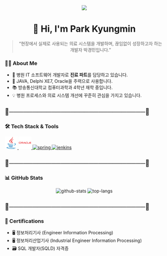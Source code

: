 <div align="center"> 
  <img src="https://capsule-render.vercel.app/api?type=wave&color=auto&height=300&section=header&text=KyungMin%20GitHub&fontSize=80" />
</div>

<h1 align="center">👋 Hi, I'm Park Kyungmin</h1>
<blockquote align="center">“현장에서 실제로 사용되는 의료 시스템을 개발하며, 끊임없이 성장하고자 하는 개발자 박경민입니다.”</blockquote>

### 👨‍💻 About Me

- 🏥 병원 IT 소프트웨어 개발자로 **진료 파트**를 담당하고 있습니다.  
- 💼 JAVA, Delphi XE7, Oracle을 주력으로 사용합니다.  
- 📚 방송통신대학교 컴퓨터과학과 4학년 재학 중입니다.  
- 💡 병원 프로세스와 의료 시스템 개선에 꾸준히 관심을 가지고 있습니다.  

## 🔹─────────────────────────────🔹


### 🛠️ Tech Stack & Tools

<p align="left">
  <a href="https://www.java.com" target="_blank" rel="noreferrer">
    <img src="https://raw.githubusercontent.com/devicons/devicon/master/icons/java/java-original.svg" alt="java" width="40" height="40"/>
  </a>
  <a href="https://www.oracle.com/" target="_blank" rel="noreferrer">
    <img src="https://raw.githubusercontent.com/devicons/devicon/master/icons/oracle/oracle-original.svg" alt="oracle" width="40" height="40"/>
  </a>
  <a href="https://spring.io/" target="_blank" rel="noreferrer">
    <img src="https://www.vectorlogo.zone/logos/springio/springio-icon.svg" alt="spring" width="40" height="40"/>
  </a>
  <a href="https://www.jenkins.io" target="_blank" rel="noreferrer">
    <img src="https://www.vectorlogo.zone/logos/jenkins/jenkins-icon.svg" alt="jenkins" width="40" height="40"/>
  </a>
</p>

## 🔹─────────────────────────────🔹


### 📊 GitHub Stats

<div align="center">
  <img src="https://github-readme-stats.vercel.app/api?username=parkyungmin&show_icons=true&locale=en" alt="github-stats" height="180"/>
  <img src="https://github-readme-stats.vercel.app/api/top-langs?username=parkyungmin&show_icons=true&locale=en&layout=compact" alt="top-langs" height="180"/>
</div>


## 🔹─────────────────────────────🔹

### 🏅 Certifications

- 🖥️ 정보처리기사 (Engineer Information Processing)
- 🖥️ 정보처리산업기사 (Industrial Engineer Information Processing)
- 🗃️ SQL 개발자(SQLD) 자격증

